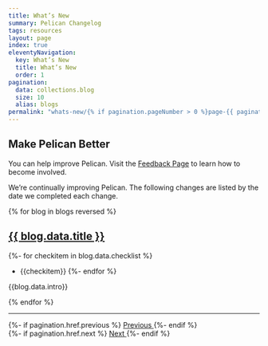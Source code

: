 ```yaml
---
title: What’s New
summary: Pelican Changelog
tags: resources
layout: page
index: true
eleventyNavigation:
  key: What’s New
  title: What’s New
  order: 1
pagination:
  data: collections.blog
  size: 10
  alias: blogs
permalink: "whats-new/{% if pagination.pageNumber > 0 %}page-{{ pagination.pageNumber }}/{% endif %}"
---
```


## Make Pelican Better

You can help improve Pelican. Visit the [Feedback Page](/feedback) to learn how to become involved.

We’re continually improving Pelican. The following changes are listed by the date we completed each change.


{% for blog in blogs reversed %}
## <a href="{{ blog.url | url }}">{{ blog.data.title }}</a>

{%- for checkitem in blog.data.checklist %}
- {{checkitem}}
{%- endfor %}

{{blog.data.intro}}

{% endfor %}

<hr class="major opacity-50 mb-0"/>
<div class="container-fluid py-12">
  <div class="row justify-content-between">
    <div class="col-6 col-md-3 col-lg-2">
      {%- if pagination.href.previous %}
      <a href="{{ pagination.href.previous }}" class="btn btn-primary btn-shadow btn-block" id="btnBack">
        <span class="fas fa-arrow-left fa-xs" aria-hidden="true"></span>
        Previous
      </a>
      {%- endif %}
    </div>
    <div class="col-6 col-md-3 col-lg-2 text-right">
      {%- if pagination.href.next %}
      <a href="{{ pagination.href.next }}" class="btn btn-primary btn-shadow btn-block" id="btnForward">
        Next
        <span class="fas fa-arrow-right fa-xs" aria-hidden="true"></span>
      </a>
      {%- endif %}
    </div>
  </div>
</div>